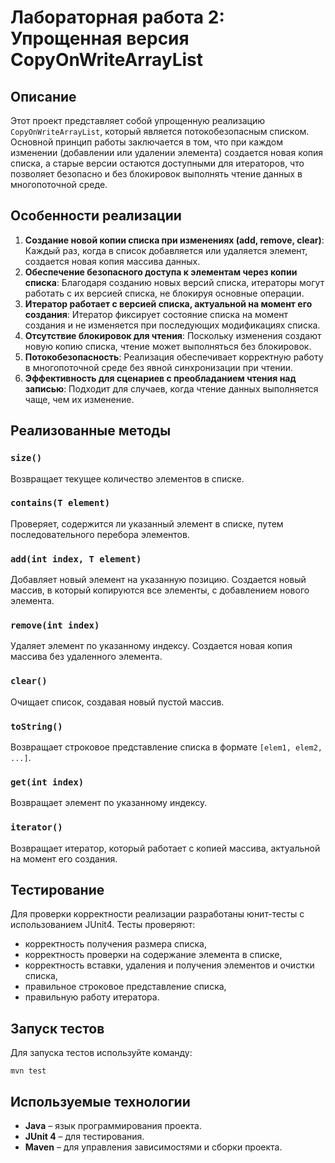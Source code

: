 # Лабораторная работа 2: Упрощенная версия CopyOnWriteArrayList

## Описание
Этот проект представляет собой упрощенную реализацию `CopyOnWriteArrayList`, который является потокобезопасным списком. Основной принцип работы заключается в том, что при каждом изменении (добавлении или удалении элемента) создается новая копия списка, а старые версии остаются доступными для итераторов, что позволяет безопасно и без блокировок выполнять чтение данных в многопоточной среде.

## Особенности реализации
1. **Создание новой копии списка при изменениях (add, remove, clear)**: Каждый раз, когда в список добавляется или удаляется элемент, создается новая копия массива данных.
2. **Обеспечение безопасного доступа к элементам через копии списка**: Благодаря созданию новых версий списка, итераторы могут работать с их версией списка, не блокируя основные операции.
3. **Итератор работает с версией списка, актуальной на момент его создания**: Итератор фиксирует состояние списка на момент создания и не изменяется при последующих модификациях списка.
4. **Отсутствие блокировок для чтения**: Поскольку изменения создают новую копию списка, чтение может выполняться без блокировок.
5. **Потокобезопасность**: Реализация обеспечивает корректную работу в многопоточной среде без явной синхронизации при чтении.
6. **Эффективность для сценариев с преобладанием чтения над записью**: Подходит для случаев, когда чтение данных выполняется чаще, чем их изменение.

## Реализованные методы
### `size()`
Возвращает текущее количество элементов в списке.

### `contains(T element)`
Проверяет, содержится ли указанный элемент в списке, путем последовательного перебора элементов.

### `add(int index, T element)`
Добавляет новый элемент на указанную позицию. Создается новый массив, в который копируются все элементы, с добавлением нового элемента.

### `remove(int index)`
Удаляет элемент по указанному индексу. Создается новая копия массива без удаленного элемента.

### `clear()`
Очищает список, создавая новый пустой массив.

### `toString()`
Возвращает строковое представление списка в формате `[elem1, elem2, ...]`.

### `get(int index)`
Возвращает элемент по указанному индексу.

### `iterator()`
Возвращает итератор, который работает с копией массива, актуальной на момент его создания.

## Тестирование
Для проверки корректности реализации разработаны юнит-тесты с использованием JUnit4. Тесты проверяют:
- корректность получения размера списка,
- корректность проверки на содержание элемента в списке,
- корректность вставки, удаления и получения элементов и очистки списка,
- правильное строковое представление списка,
- правильную работу итератора.

## Запуск тестов
Для запуска тестов используйте команду:
```
mvn test
```

## Используемые технологии
- **Java** – язык программирования проекта.
- **JUnit 4** – для тестирования.
- **Maven** – для управления зависимостями и сборки проекта.
